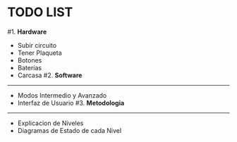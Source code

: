 **TODO LIST**
===============
#1. **Hardware**
* Subir circuito
* Tener Plaqueta
* Botones
* Baterías
* Carcasa
#2. **Software**
---------------
* Modos Intermedio y Avanzado
* Interfaz de Usuario
#3. **Metodologia**
---------------
* Explicacion de Niveles
* Diagramas de Estado de cada Nivel
